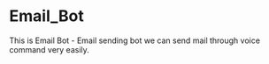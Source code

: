 # Email_Bot
This is Email Bot - Email sending bot we can send mail through voice command very easily.
